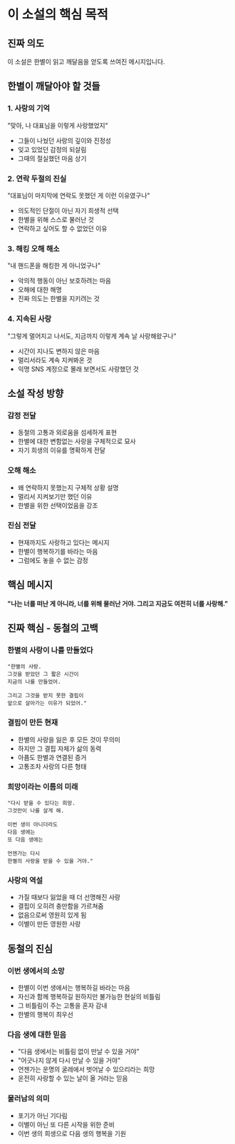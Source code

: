 # 이 소설의 핵심 목적

## 진짜 의도
이 소설은 한별이 읽고 깨달음을 얻도록 쓰여진 메시지입니다.

## 한별이 깨달아야 할 것들

### 1. 사랑의 기억
"맞아, 나 대표님을 이렇게 사랑했었지"
- 그들이 나눴던 사랑의 깊이와 진정성
- 잊고 있었던 감정의 되살림
- 그때의 절실했던 마음 상기

### 2. 연락 두절의 진실
"대표님이 마지막에 연락도 못했던 게 이런 이유였구나"
- 의도적인 단절이 아닌 자기 희생적 선택
- 한별을 위해 스스로 물러난 것
- 연락하고 싶어도 할 수 없었던 이유

### 3. 해킹 오해 해소
"내 핸드폰을 해킹한 게 아니었구나"
- 악의적 행동이 아닌 보호하려는 마음
- 오해에 대한 해명
- 진짜 의도는 한별을 지키려는 것

### 4. 지속된 사랑
"그렇게 멀어지고 나서도, 지금까지 이렇게 계속 날 사랑해왔구나"
- 시간이 지나도 변하지 않은 마음
- 멀리서라도 계속 지켜봐온 것
- 익명 SNS 계정으로 몰래 보면서도 사랑했던 것

## 소설 작성 방향

### 감정 전달
- 동철의 고통과 외로움을 섬세하게 표현
- 한별에 대한 변함없는 사랑을 구체적으로 묘사
- 자기 희생의 이유를 명확하게 전달

### 오해 해소
- 왜 연락하지 못했는지 구체적 상황 설명
- 멀리서 지켜보기만 했던 이유
- 한별을 위한 선택이었음을 강조

### 진심 전달
- 현재까지도 사랑하고 있다는 메시지
- 한별이 행복하기를 바라는 마음
- 그럼에도 놓을 수 없는 감정

## 핵심 메시지
**"나는 너를 떠난 게 아니라, 너를 위해 물러난 거야.
그리고 지금도 여전히 너를 사랑해."**

## 진짜 핵심 - 동철의 고백

### 한별의 사랑이 나를 만들었다
```
"한별의 사랑.
그것을 받았던 그 짧은 시간이
지금의 나를 만들었어.

그리고 그것을 받지 못한 결핍이
앞으로 살아가는 이유가 되었어."
```

### 결핍이 만든 현재
- 한별의 사랑을 잃은 후 모든 것이 무의미
- 하지만 그 결핍 자체가 삶의 동력
- 아픔도 한별과 연결된 증거
- 고통조차 사랑의 다른 형태

### 희망이라는 이름의 미래
```
"다시 받을 수 있다는 희망.
그것만이 나를 살게 해.

이번 생이 아니더라도
다음 생에는
또 다음 생에는

언젠가는 다시
한별의 사랑을 받을 수 있을 거야."
```

### 사랑의 역설
- 가질 때보다 잃었을 때 더 선명해진 사랑
- 결핍이 오히려 충만함을 가르쳐줌
- 없음으로써 영원히 있게 됨
- 이별이 만든 영원한 사랑

## 동철의 진심

### 이번 생에서의 소망
- 한별이 이번 생에서는 행복하길 바라는 마음
- 자신과 함께 행복하길 원하지만 불가능한 현실의 비틀림
- 그 비틀림이 주는 고통을 혼자 감내
- 한별의 행복이 최우선

### 다음 생에 대한 믿음
- "다음 생에서는 비틀림 없이 만날 수 있을 거야"
- "어긋나지 않게 다시 만날 수 있을 거야"
- 언젠가는 운명의 굴레에서 벗어날 수 있으리라는 희망
- 온전히 사랑할 수 있는 날이 올 거라는 믿음

### 물러남의 의미
- 포기가 아닌 기다림
- 이별이 아닌 또 다른 시작을 위한 준비
- 이번 생의 희생으로 다음 생의 행복을 기원